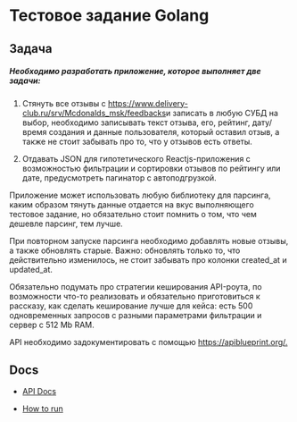 # Тестовое задание Golang

## Задача

##### Необходимо разработать приложение, которое выполняет две задачи:
1) Стянуть все отзывы с ​https://www.delivery-club.ru/srv/Mcdonalds_msk/feedbacks ​и записать в любую СУБД на выбор, необходимо записывать текст отзыва, его, рейтинг, дату/время создания и данные пользователя, который оставил отзыв, а также не стоит забывать про то, что у отзывов есть ответы.

2) Отдавать JSON для гипотетического Reactjs-приложения с возможностью фильтрации и сортировки отзывов по рейтингу или дате, предусмотреть пагинатор с автоподгрузкой.


Приложение может использовать любую библиотеку для парсинга, каким образом тянуть данные отдается на вкус выполняющего тестовое задание, но обязательно стоит помнить о том, что чем дешевле парсинг, тем лучше.

При повторном запуске парсинга необходимо добавлять новые отзывы, а также обновлять старые. Важно: обновлять только то, что действительно изменилось, не стоит забывать про колонки created_at и updated_at.

Обязательно подумать про стратегии кеширования API-роута, по возможности что-то реализовать и обязательно приготовиться к рассказу, как сделать кеширование лучше для кейса: есть 500 одновременных запросов с разными параметрами фильтрации и сервер с 512 Mb RAM.

API необходимо задокументировать с помощью ​https://apiblueprint.org/.​


## Docs

- [API Docs](./docs/api.md)

- [How to run](./docs/instructions.md)